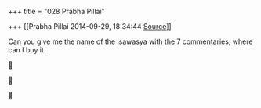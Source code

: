 +++
title = "028 Prabha Pillai"

+++
[[Prabha Pillai	2014-09-29, 18:34:44 [Source](https://groups.google.com/g/samskrita/c/XOelLTCpBv4)]]



Can you give me the name of the isawasya with the 7 commentaries, where can I buy it.







